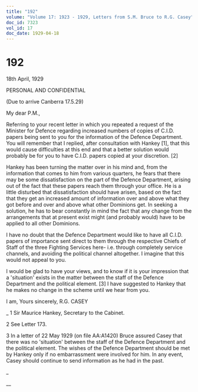 ```yaml
---
title: "192"
volume: "Volume 17: 1923 - 1929, Letters from S.M. Bruce to R.G. Casey"
doc_id: 7323
vol_id: 17
doc_date: 1929-04-18
---
```


# 192

18th April, 1929

PERSONAL AND CONFIDENTIAL

(Due to arrive Canberra 17.5.29)

My dear P.M.,

Referring to your recent letter in which you repeated a request of the Minister for Defence regarding increased numbers of copies of C.I.D. papers being sent to you for the information of the Defence Department. You will remember that I replied, after consultation with Hankey [1], that this would cause difficulties at this end and that a better solution would probably be for you to have C.I.D. papers copied at your discretion. [2]

Hankey has been turning the matter over in his mind and, from the information that comes to him from various quarters, he fears that there may be some dissatisfaction on the part of the Defence Department, arising out of the fact that these papers reach them through your office. He is a little disturbed that dissatisfaction should have arisen, based on the fact that they get an increased amount of information over and above what they got before and over and above what other Dominions get. In seeking a solution, he has to bear constantly in mind the fact that any change from the arrangements that at present exist might (and probably would) have to be applied to all other Dominions.

I have no doubt that the Defence Department would like to have all C.I.D. papers of importance sent direct to them through the respective Chiefs of Staff of the three Fighting Services here- i.e. through completely service channels, and avoiding the political channel altogether. I imagine that this would not appeal to you.

I would be glad to have your views, and to know if it is your impression that a 'situation' exists in the matter between the staff of the Defence Department and the political element. [3] I have suggested to Hankey that he makes no change in the scheme until we hear from you.

I am, Yours sincerely, R.G. CASEY 

_ 1 Sir Maurice Hankey, Secretary to the Cabinet.

2 See Letter 173.

3 In a letter of 22 May 1929 (on file AA:A1420) Bruce assured Casey that there was no 'situation' between the staff of the Defence Department and the political element. The wishes of the Defence Department should be met by Hankey only if no embarrassment were involved for him. In any event, Casey should continue to send information as he had in the past.

_

__
